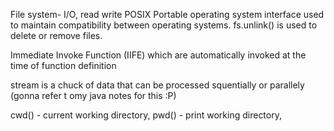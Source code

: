 File system-  I/O, read write
POSIX  Portable operating system interface used to maintain compatibility between operating systems.
fs.unlink() is used to delete or remove files.

Immediate Invoke Function (IIFE) which are automatically invoked at the time of function definition

stream is a chuck of data that can be processed squentially or parallely (gonna refer t omy java notes for this :P)

cwd() - current working directory, pwd() - print working directory, 